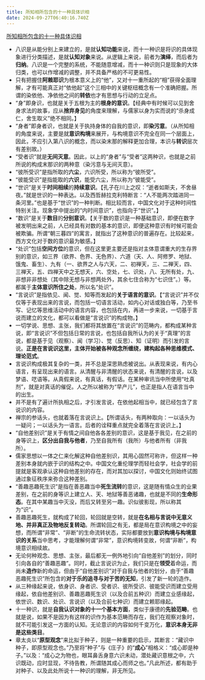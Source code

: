```yaml
---
title: 所知相所包含的十一种具体识相
date: 2024-09-27T06:40:16.740Z
---
```


[所知相所包含的十一种具体识相](https://mp.weixin.qq.com/s?__biz=Mzg2NzY2ODgzMQ==&mid=2247485800&idx=1&sn=e13f0dd0ae0c1bf2aff0ef38c0a1b22b&scene=58&subscene=0)
- 八识是从能分别上来建立的，是就**认知功能**来说，而十一种识是将识的具体现象进行分类描述，是就**认知对象**来说。从逻辑上来说，前者为**演绎**，而后者为**归纳**。八识是一个完整的系统，不能随意增减，而十一种识则只是现象的大体归类，也可以作增减的调整，并不具备严格的不可更易性。
- 只有把握住**阿赖耶识**为根本意义上的“他”，又对十一重所起的“相”获得全面理解，才有可能真正对“依他起”这个三相中的关键枢纽概念有一个准确把握。所谓的染依他、净依他之间的**转依**也才有思想与行动的立足点。
- “身”即身识，也就是关于五根为主的**根身的意识**。【经典中有时候可以见到舍身求法的故事，应从**捨弃身见**的角度来理解，与儒家以身为实而说的“杀身成仁，舍生取义”绝不相同。】
- “身者”即身者识，也就是关于执持身体的自我的意识，即**染污意**。（从所知相的角度来说，主要是就**意识构境**来展开，与构境意识不完全在同一个层面上，因此，不应引入第八识的概念，而以染末那的解释更加合理，本识与**转识**层次有差别故。）
- “受者识”就是**无间灭意**。因此，以上的“身者”与“受者”这两种识，也就是之前所说的构成末那识的两种意（染污意与无间灭意）。
- “彼所受识”是指所取的**六尘**，六识所受，所以称为“彼所受”。
- “彼能受识”是指能取的**六识**，能受六尘，所以称为“彼能受”。
- “世识”是关于**时间相续**的**持续意识**。【孔子在川上之叹：“逝者如斯夫，不舍昼夜。”就是世识的一种表达。以及西哲赫拉克利特断言：“人不能两次踏进同一条河里。”也是基于“世识”的一种判断。相比较而言，中国文化对于这种时间性特别关注。现象学中提出的“内时间意识”，也指向于“世识”。】
- “数识”是关于**数目**的**分别意识**。【关于数的意识是一种基础意识，即便在数字被发明出来之前，人已经具有对数的基本的意识，即便这种意识有时候可能会被欺骗。所谓“朝三暮四”的寓言，就指出了这种意识的普遍存在。比较起来，西方文化对于数的意识最为敏感。】
- “处识”包括**空间方位**的意识，但在这里更主要还是指对主体意谓重大的生存界别的意识，如三界（欲界、色界、无色界）、六道（天、人、阿修罗、地狱、饿鬼、畜生）、九有（一、欲界之人与六天，二、初禅天，三、二禅天，四、三禅天，五、四禅天中之无想天，六、空处，七、识处，八、无所有处，九、非想非非想处（其中除无想与非想两处外，其余七住合称为“七识住”。）等。都属于**主体意识所住之处**，所以名“处识”。
- “言说识”是指依见、闻、觉、知等而发起的**关于语言的意识**。【“言说识”并不仅仅等于表现出来的言说，而包括一切语言活动，如内心对话或独白等，乃至书写、记忆等思维活动中的语言内容，也包括在内，再进一步来说，一切基于言说而建立的文化，都可以看做是“言说识”的构成物。】
- 一切学说、思想、主张，我们都将其放置在“言说识”的范畴内，都构成某种言说，即“言说识”不但包括日常的言说，也包括自我所认为的关于“真理”的言说，都是基于见（观察）、闻（学习）、觉（反思）、知（证明）而引发的言说。**正是在言说识这里，主体开始被各种观念所缠绕，建构起各种思维模式、理论范式**。
- 言说识构成极其复杂的一类，并不总是深思熟虑被说出。从表现来说，有内心语言，有呈现出来的语言。从清醒与非清醒的状态来说，有清醒的言说，以及梦语、呓语等。从真假来说，有真话，有假话。在某种审讯当中所使用“吐真剂”，就是对真话的催促。人之所以被称为“早产儿”，也正是指人在语言当中的出生。
- 并不是有了遍计所执相之后，才引发言说，在依他起相当中，就已经包含了言说识的内容。
- 禅宗的参话头，也就着落在言说识上。【所谓话头，有两种取向：一以话头为一疑问；一以话头为一语言。后者的诠释重点就完全着落在言说识上。】
- “自他差别识”是关于有情之间自他各各差别的意识，这是基于我见，在之前的身等识上，**区分出自我与他者**，乃至自我所有（我所）与他者所有（非我所）。
- 儒家思想以一体之仁来化解这种自他差别识，其用心固然可称许，但这样一种差别本身就内嵌于识的结构之中。中国文化重伦理学而轻社会学，社会学的前提就是客观承认这种自他差别的存在，而对其加以探讨，中国文化则始终试图通过象征秩序来弥合这种差别。
- “善趣恶趣死生识”是指在善恶趣当中**死生流转**的意识，这是随有情众生的业果差别，在之前的身等识上建立人、天、地狱等善恶诸趣，也就是不同的**生命形态**。在其中某趣当中灭没，而后又转至另一趣。识似彼影现，所以称其为“识”。
- 善趣恶趣死生，就构成了轮回，轮回就是空转，就是**在名相与言说中无意义地、并非真正及物地反复转动**。所谓轮回之有无，都是局在意识构境之中的妄想，而所谓“非常”、“非断”的生命流转状态，实际都要放到**意识构境与构境意识的关系**当中思考，才能理解何谓“非常”，意识构境转变故，何谓“非断”，构境意识相续故。
- 无论何种观念、思想、主张，最后都无一例外地引向“自他差别”的划分，同时引向各自的“善趣恶趣”。同时，截止言说识为止，我们只是在**领受**着命运，而尚未**造作**新的命运，但由于“自他差别识”对于自我与他者的划分，由于“善趣恶趣死生识”所包含的**对于乐的追寻与对于苦的无知**，引发了新一轮的造作。
- 从三种缘起来说，依身识、身者识、受者识、彼所受识、彼能受识而建立受用缘起，依自他差别识、善趣恶趣死生识（以及合前五种识）而建立业感缘起，依世识、数识、处识、言说识（以及合前七种识）而建立赖耶缘起。
- 十一种识，就是**自我认识对象的十一个基本方面**，类似于康德的**先验范畴**。也就是说，如果不是因为有这样的识作为基本范畴而存在，我们在观察对象时，就不可能引发这一方面的认知。无论意识的内容如何千变万化，**意识本身无非是这些类目**。
- 章太炎以“**原型观念**”来比拟于种子，则是一种重要的启示，其断言：“藏识中种子，即原型观念也。”乃至将“种子”与《庄子》的“**成心**”相格义：“成心即是种子。”以及：“成心之为物也，眼耳鼻舌身意六识未动，潜处藏识意根之中，六识既动，应时显现，不待告教，所谓随其成心而师之也。”凡此所述，都有助于对种子、以及此处所说十一种识的理解，非无所见。